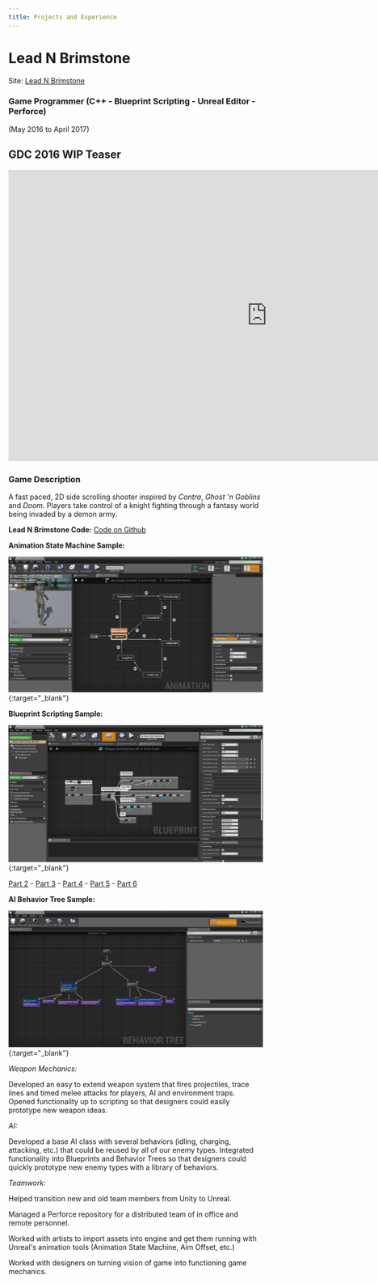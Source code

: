 ```yaml
---
title: Projects and Experience
---
```


# Lead N Brimstone
Site: [Lead N Brimstone](http://www.wadenkanestudios.com/#!projects/leadnbrimestone.html)

### Game Programmer (C++ - Blueprint Scripting - Unreal Editor - Perforce)
(May 2016 to April 2017)

## GDC 2016 WIP Teaser
<iframe src="https://drive.google.com/file/d/0ByegvJ7suqvHRjFoTTNPbW5TM2c/preview" width="1024" height="576" frameBorder="0"></iframe>

### Game Description
A fast paced, 2D side scrolling shooter inspired by _Contra_, _Ghost 'n Goblins_ and _Doom_. Players take control of a knight fighting through a fantasy world being invaded by a demon army.

**Lead N Brimstone Code:**
[Code on Github](https://github.com/calebsmth54/LeadNBrimstone)

**Animation State Machine Sample:**

[![Lead N Brimstone Preview Picture](/assets/img/LnBPreview2.png)](/assets/img/LnBPreview2.png){:target="_blank"}
<div style="display:none;">_</div>

**Blueprint Scripting Sample:**

[![Lead N Brimstone Preview Picture](/assets/img/BPPreview1.png)](/assets/img/BPPreview1.png){:target="_blank"}
<div style="display:none;">_</div>

[Part 2](/assets/img/BPPreview2.png) -
[Part 3](/assets/img/BPPreview3.png) -
[Part 4](/assets/img/BPPreview4.png) -
[Part 5](/assets/img/BPPreview5.png) -
[Part 6](/assets/img/BPPreview6.png)


**AI Behavior Tree Sample:**

[![Lead N Brimstone Preview Picture](/assets/img/LnBPreview3.png)](/assets/img/LnBPreview3.png){:target="_blank"}
<div style="display:none;">_</div>

*Weapon Mechanics:*

Developed an easy to extend weapon system that fires projectiles, trace lines and timed melee attacks for players, AI and environment traps. Opened functionality up to scripting so that designers could easily prototype new weapon ideas.


*AI:*

Developed a base AI class with several behaviors (idling, charging, attacking, etc.) that could be reused by all of our enemy types. Integrated functionality into Blueprints and Behavior Trees so that designers could quickly prototype new enemy types with a library of behaviors.


*Teamwork:*

Helped transition new and old team members from Unity to Unreal.

Managed a Perforce repository for a distributed team of in office and remote personnel.

Worked with artists to import assets into engine and get them running with Unreal's animation tools (Animation State Machine, Aim Offset, etc.)

Worked with designers on turning vision of game into functioning game mechanics.
